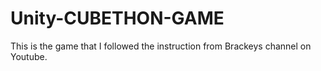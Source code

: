 # Unity-CUBETHON-GAME
This is the game that I followed the instruction from Brackeys channel on Youtube.
